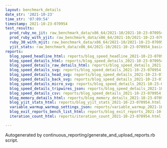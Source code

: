 ```yaml
---
layout: benchmark_details
date_str: '2021-10-23'
time_str: '07:09:54'
timestamp: 2021-10-23-070954
test_results:
  prod_ruby_no_jit: raw_benchmark_data/x86_64/2021-10/2021-10-23-070954_basic_benchmark_prod_ruby_no_jit.json
  prod_ruby_with_yjit: raw_benchmark_data/x86_64/2021-10/2021-10-23-070954_basic_benchmark_prod_ruby_with_yjit.json
  ruby_30_with_mjit: raw_benchmark_data/x86_64/2021-10/2021-10-23-070954_basic_benchmark_ruby_30_with_mjit.json
  yjit_stats: raw_benchmark_data/x86_64/2021-10/2021-10-23-070954_basic_benchmark_yjit_stats.json
reports:
  blog_speed_headline_html: reports/blog_speed_headline_2021-10-23-070954.html
  blog_speed_details_html: reports/blog_speed_details_2021-10-23-070954.html
  blog_speed_details_raw_details_html: reports/blog_speed_details_2021-10-23-070954.raw_details.html
  blog_speed_details_svg: reports/blog_speed_details_2021-10-23-070954.svg
  blog_speed_details_head_svg: reports/blog_speed_details_2021-10-23-070954.head.svg
  blog_speed_details_back_svg: reports/blog_speed_details_2021-10-23-070954.back.svg
  blog_speed_details_micro_svg: reports/blog_speed_details_2021-10-23-070954.micro.svg
  blog_speed_details_tripwires_json: reports/blog_speed_details_2021-10-23-070954.tripwires.json
  blog_speed_details_csv: reports/blog_speed_details_2021-10-23-070954.csv
  blog_memory_details_html: reports/blog_memory_details_2021-10-23-070954.html
  blog_yjit_stats_html: reports/blog_yjit_stats_2021-10-23-070954.html
  variable_warmup_warmup_settings_json: reports/variable_warmup_2021-10-23-070954.warmup_settings.json
  blog_exit_reports_bench_list_html: reports/blog_exit_reports_2021-10-23-070954.bench_list.html
  iteration_count_html: reports/iteration_count_2021-10-23-070954.html

---
```

Autogenerated by continuous_reporting/generate_and_upload_reports.rb script.

